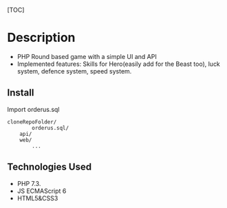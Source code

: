 [TOC]

# Description

- PHP Round based game with a simple UI and API
- Implemented features: Skills for Hero(easily add for the Beast too), luck system, defence system, speed system.

## Install
Import orderus.sql

  	cloneRepoFolder/
            orderus.sql/
	    api/
	    web/
            ...
## Technologies Used
- PHP 7.3.
- JS ECMAScript 6
- HTML5&CSS3
